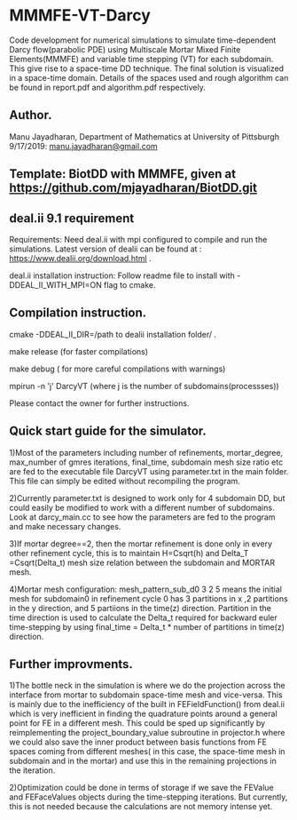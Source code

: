 # MMMFE-VT-Darcy
Code development for numerical simulations to simulate time-dependent Darcy flow(parabolic PDE) using Multiscale Mortar Mixed Finite Elements(MMMFE) and variable time stepping (VT) for each subdomain. This give rise to a space-time DD technique. The final solution is visualized in a space-time domain. Details of the spaces used and rough algorithm can be found in report.pdf and algorithm.pdf respectively.

Author.
----------------------
Manu Jayadharan, Department of Mathematics at University of Pittsburgh 9/17/2019: manu.jayadharan@gmail.com


Template: BiotDD with MMMFE, given at https://github.com/mjayadharan/BiotDD.git
--------------------------------------------------------------------

deal.ii 9.1 requirement
---------------------------------------
Requirements: Need deal.ii with mpi configured to compile and run the simulations. Latest version of dealii can be found at : https://www.dealii.org/download.html .

deal.ii installation instruction: Follow readme file to install with -DDEAL_II_WITH_MPI=ON flag to cmake. 


Compilation instruction.
-------------------------------------------
cmake -DDEAL_II_DIR=/path to dealii installation folder/ .

make release (for faster compilations)

make debug ( for more careful compilations with warnings)

mpirun -n 'j' DarcyVT (where j is the number of subdomains(processses))

Please contact the owner for further instructions.

Quick start guide for the simulator.
-------------------------------------
1)Most of the parameters including number of refinements, mortar_degree, max_number of gmres iterations, final_time, subdomain mesh size
ratio etc are fed to the executable file DarcyVT using parameter.txt in the main folder. This file can simply be edited 
without recompiling the program.

2)Currently parameter.txt is designed to work only for 4 subdomain DD, but could easily be modified to work with a different number of subdomains. Look at darcy_main.cc to see how the parameters are fed to the program and make necessary changes.

3)If mortar degree==2, then the mortar refinement is done only in every other refinement cycle, this is to maintain H=Csqrt(h) and Delta_T =Csqrt(Delta_t) mesh size relation between the subdomain and MORTAR mesh.

4)Mortar mesh configuration: 
  mesh_pattern_sub_d0 3 2 5 means the initial mesh for subdomain0 in refinement cycle 0 has 3 partitions in x ,2 partitions     in the y direction, and 5 partiions in the time(z) direction. Partition in the time direction is used to calculate the       Delta_t   required for backward euler time-stepping by using final_time = Delta_t * number of partitions in time(z)           direction.

Further improvments.
---------------------
1)The bottle neck in the simulation is where we do the projection across the interface from mortar to subdomain space-time mesh and vice-versa. This is mainly due to the inefficiency of the built in FEFieldFunction() from deal.ii which is very inefficient in finding the quadrature points around a general point for FE in a different mesh.  This could be sped up significantly by reimplementing the project_boundary_value subroutine in projector.h where we could also save the inner product between basis functions from FE spaces coming from different meshes( in this case, the space-time mesh in subdomain and in the mortar) and use this in the remaining projections in the iteration.

2)Optimization could be done in terms of storage if we save the FEValue and FEFaceValues objects during the time-stepping iterations. But currently, this is not needed because the calculations are not memory intense yet. 
